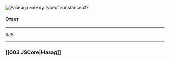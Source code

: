 ![Разница между `typeof` и `instanceof`?](https://youtu.be/ovV8GhIkzBE?t=835)

#### Ответ



___
 #JS 

___

### [[003 JSCore|Назад]]
